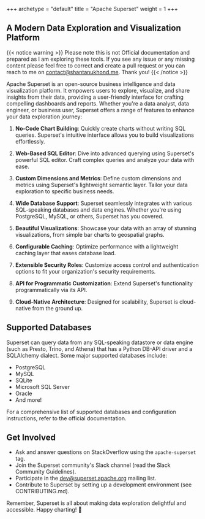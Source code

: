 +++ 
archetype = "default" 
title = "Apache Superset" 
weight = 1 
+++


## A Modern Data Exploration and Visualization Platform

{{< notice warning >}}
Please note this is not Official documentation and prepared as I am exploring these tools. If you see any issue or any missing content please feel free to correct and create a pull request or you can reach to me on contact@shantanukhond.me. Thank you!
{{< /notice >}}



Apache Superset is an open-source business intelligence and data visualization platform. It empowers users to explore, visualize, and share insights from their data, providing a user-friendly interface for crafting compelling dashboards and reports. Whether you're a data analyst, data engineer, or business user, Superset offers a range of features to enhance your data exploration journey:

1. **No-Code Chart Building**: Quickly create charts without writing SQL queries. Superset's intuitive interface allows you to build visualizations effortlessly.

2. **Web-Based SQL Editor**: Dive into advanced querying using Superset's powerful SQL editor. Craft complex queries and analyze your data with ease.

3. **Custom Dimensions and Metrics**: Define custom dimensions and metrics using Superset's lightweight semantic layer. Tailor your data exploration to specific business needs.

4. **Wide Database Support**: Superset seamlessly integrates with various SQL-speaking databases and data engines. Whether you're using PostgreSQL, MySQL, or others, Superset has you covered.

5. **Beautiful Visualizations**: Showcase your data with an array of stunning visualizations, from simple bar charts to geospatial graphs.

6. **Configurable Caching**: Optimize performance with a lightweight caching layer that eases database load.

7. **Extensible Security Roles**: Customize access control and authentication options to fit your organization's security requirements.

8. **API for Programmatic Customization**: Extend Superset's functionality programmatically via its API.

9. **Cloud-Native Architecture**: Designed for scalability, Superset is cloud-native from the ground up.

## Supported Databases

Superset can query data from any SQL-speaking datastore or data engine (such as Presto, Trino, and Athena) that has a Python DB-API driver and a SQLAlchemy dialect. Some major supported databases include:

- PostgreSQL
- MySQL
- SQLite
- Microsoft SQL Server
- Oracle
- And more!

For a comprehensive list of supported databases and configuration instructions, refer to the official documentation.

## Get Involved

- Ask and answer questions on StackOverflow using the `apache-superset` tag.
- Join the Superset community's Slack channel (read the Slack Community Guidelines).
- Participate in the dev@superset.apache.org mailing list.
- Contribute to Superset by setting up a development environment (see CONTRIBUTING.md).

Remember, Superset is all about making data exploration delightful and accessible. Happy charting! 🚀

